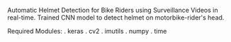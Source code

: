 Automatic Helmet Detection for Bike Riders using Surveillance Videos in real-time.
Trained CNN model to detect helmet on motorbike-rider's head.

Required Modules: 
  . keras
  . cv2
  . imutils
  . numpy
  . time
